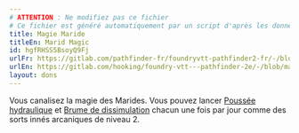 ```yaml
---
# ATTENTION : Ne modifiez pas ce fichier
# Ce fichier est généré automatiquement par un script d'après les données du module Foundry VTT officiel et de sa traduction
title: Magie Maride
titleEn: Marid Magic
id: hgfRHSS5BsoyQ9Fj
urlFr: https://gitlab.com/pathfinder-fr/foundryvtt-pathfinder2-fr/-/blob/master/data/feats/hgfRHSS5BsoyQ9Fj.htm
urlEn: https://gitlab.com/hooking/foundry-vtt---pathfinder-2e/-/blob/master/packs/data/feats.db/marid-magic.json
layout: dons
---
```

Vous canalisez la magie des Marides. Vous pouvez lancer [Poussée hydraulique](../sorts/poussée-hydraulique.md) et [Brume de dissimulation](../sorts/brume-de-dissimulation.md) chacun une fois par jour comme des sorts innés arcaniques de niveau 2.
